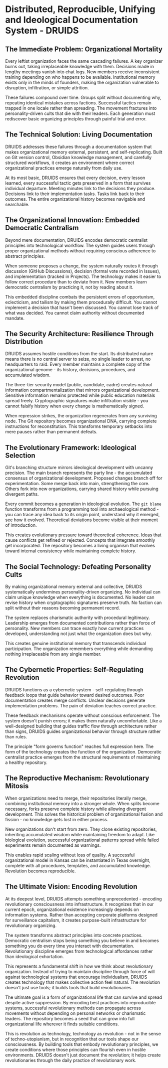 # Distributed, Reproducible, Unifying and Ideological Documentation System - DRUIDS 

## The Immediate Problem: Organizational Mortality

Every leftist organization faces the same cascading failures. A key organizer burns out, taking irreplaceable knowledge with them. Decisions made in lengthy meetings vanish into chat logs. New members receive inconsistent training depending on who happens to be available. Institutional memory exists only in the minds of founders, making the organization vulnerable to disruption, infiltration, or simple attrition.

These failures compound over time. Groups split without documenting why, repeating identical mistakes across factions. Successful tactics remain trapped in one locale rather than spreading. The movement fractures into personality-driven cults that die with their leaders. Each generation must rediscover basic organizing principles through painful trial and error.

## The Technical Solution: Living Documentation

DRUIDS addresses these failures through a documentation system that makes organizational memory external, persistent, and self-replicating. Built on Git version control, Obsidian knowledge management, and carefully structured workflows, it creates an environment where correct organizational practices emerge naturally from daily use.

At its most basic, DRUIDS ensures that every decision, every lesson learned, every successful tactic gets preserved in a form that survives individual departure. Meeting minutes link to the decisions they produce. Decisions link to their implementation tasks. Tasks link back to their outcomes. The entire organizational history becomes navigable and searchable.

## The Organizational Innovation: Embedded Democratic Centralism

Beyond mere documentation, DRUIDS encodes democratic centralist principles into technological workflow. The system guides users through proper organizational methods without requiring conscious adherence to abstract principles. 

When someone proposes a change, the system naturally routes it through discussion (GitHub Discussions), decision (formal vote recorded in Issues), and implementation (tracked in Projects). The technology makes it easier to follow correct procedure than to deviate from it. New members learn democratic centralism by practicing it, not by reading about it.

This embedded discipline combats the persistent errors of opportunism, eclecticism, and tailism by making them procedurally difficult. You cannot implement a decision that hasn't been discussed. You cannot lose track of what was decided. You cannot claim authority without documented mandate.

## The Security Architecture: Resilience Through Distribution

DRUIDS assumes hostile conditions from the start. Its distributed nature means there is no central server to seize, no single leader to arrest, no headquarters to raid. Every member maintains a complete copy of the organizational genome - its history, decisions, procedures, and accumulated wisdom.

The three-tier security model (public, candidate, cadre) creates natural information compartmentalization that mirrors organizational development. Sensitive information remains protected while public education materials spread freely. Cryptographic signatures make infiltration visible - you cannot falsify history when every change is mathematically signed.

When repression strikes, the organization regenerates from any surviving node. The Git repository becomes organizational DNA, carrying complete instructions for reconstitution. This transforms temporary setbacks into mere pauses rather than permanent defeats.

## The Evolutionary Framework: Ideological Selection

Git's branching structure mirrors ideological development with uncanny precision. The main branch represents the party line - the accumulated consensus of organizational development. Proposed changes branch off for experimentation. Some merge back into main, strengthening the core. Others fork into new organizations, carrying shared history while pursuing divergent paths.

Every commit becomes a generation in ideological evolution. The `git blame` function transforms from a programming tool into archaeological method - you can trace any idea back to its origin point, understand why it emerged, see how it evolved. Theoretical deviations become visible at their moment of introduction.

This creates evolutionary pressure toward theoretical coherence. Ideas that cause conflicts get refined or rejected. Concepts that integrate smoothly get incorporated. The repository becomes a living organism that evolves toward internal consistency while maintaining complete history.

## The Social Technology: Defeating Personality Cults

By making organizational memory external and collective, DRUIDS systematically undermines personality-driven organizing. No individual can claim unique knowledge when everything is documented. No leader can revise history when cryptographic signatures preserve truth. No faction can split without their reasons becoming permanent record.

The system replaces charismatic authority with procedural legitimacy. Leadership emerges from documented contributions rather than force of personality. New members can trace exactly how current practices developed, understanding not just what the organization does but why.

This creates genuine institutional memory that transcends individual participation. The organization remembers everything while demanding nothing irreplaceable from any single member.

## The Cybernetic Properties: Self-Regulating Revolution

DRUIDS functions as a cybernetic system - self-regulating through feedback loops that guide behavior toward desired outcomes. Poor documentation creates merge conflicts. Unclear decisions generate implementation problems. The pain of deviation teaches correct practice.

These feedback mechanisms operate without conscious enforcement. The system doesn't punish errors; it makes them naturally uncomfortable. Like a well-designed building that guides traffic flow through architecture rather than signs, DRUIDS guides organizational behavior through structure rather than rules.

The principle "form governs function" reaches full expression here. The form of the technology creates the function of the organization. Democratic centralist practice emerges from the structural requirements of maintaining a healthy repository.

## The Reproductive Mechanism: Revolutionary Mitosis

When organizations need to merge, their repositories literally merge, combining institutional memory into a stronger whole. When splits become necessary, forks preserve complete history while allowing divergent development. This solves the historical problem of organizational fusion and fission - no knowledge gets lost in either process.

New organizations don't start from zero. They clone existing repositories, inheriting accumulated wisdom while maintaining freedom to adapt. Like biological evolution, successful organizational patterns spread while failed experiments remain documented as warnings.

This enables rapid scaling without loss of quality. A successful organizational model in Kansas can be instantiated in Texas overnight, complete with all procedures, templates, and accumulated knowledge. Revolution becomes reproducible.

## The Ultimate Vision: Encoding Revolution

At its deepest level, DRUIDS attempts something unprecedented - encoding revolutionary consciousness into infrastructure. It recognizes that in our current epoch, organizational existence increasingly depends on information systems. Rather than accepting corporate platforms designed for surveillance capitalism, it creates purpose-built infrastructure for revolutionary organizing.

The system transforms abstract principles into concrete practices. Democratic centralism stops being something you believe in and becomes something you do every time you interact with documentation. Revolutionary discipline emerges from technological affordances rather than ideological exhortation.

This represents a fundamental shift in how we think about revolutionary organization. Instead of trying to maintain discipline through force of will against technological systems that encourage individualism, DRUIDS creates technology that makes collective action feel natural. The revolution doesn't just use tools; it builds tools that build revolutionaries.

The ultimate goal is a form of organizational life that can survive and spread despite active suppression. By encoding best practices into reproducible systems, successful revolutionary methods can propagate across movements without depending on personal networks or charismatic leaders. The repository becomes a seed that can grow into full organizational life wherever it finds suitable conditions.

This is revolution as technology, technology as revolution - not in the sense of techno-utopianism, but in recognition that our tools shape our consciousness. By building tools that embody revolutionary principles, we create conditions where those principles can flourish even in hostile environments. DRUIDS doesn't just document the revolution; it helps create revolutionaries through the daily practice of revolutionary work.